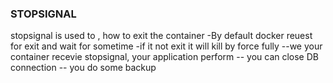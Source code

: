 ### STOPSIGNAL

stopsignal is used to , how to exit the container
-By default docker reuest for exit and wait for sometime
-if it not exit it will kill by force fully
--we your container recevie stopsignal, your application perform
-- you can close DB connection
-- you do some backup
